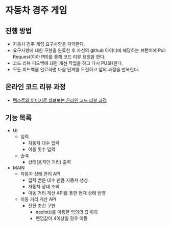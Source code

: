 # 자동차 경주 게임
## 진행 방법
* 자동차 경주 게임 요구사항을 파악한다.
* 요구사항에 대한 구현을 완료한 후 자신의 github 아이디에 해당하는 브랜치에 Pull Request(이하 PR)를 통해 코드 리뷰 요청을 한다.
* 코드 리뷰 피드백에 대한 개선 작업을 하고 다시 PUSH한다.
* 모든 피드백을 완료하면 다음 단계를 도전하고 앞의 과정을 반복한다.

## 온라인 코드 리뷰 과정
* [텍스트와 이미지로 살펴보는 온라인 코드 리뷰 과정](https://github.com/next-step/nextstep-docs/tree/master/codereview)

## 기능 목록
* UI
  * 입력
    * 자동차 대수 입력
    * 이동 횟수 입력
  * 출력 
    * 상태(움직인 거리) 출력
* MAIN
  * 자동차 상태 관리 API
    * 입력 받은 대수 만큼 자동차 생성
    * 자동차 상태 조회
    * 이동 거리 계산 API를 통한 현재 상태 반영
  * 이동 거리 계산 API
    * 전진 조건 구현  
      * nexInt()를 이용한 임의의 값 획득
      * 랜덤값이 4이상일 경우 이동